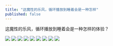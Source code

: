 ```yaml
---
title: "这魔性的乐风，循环播放到睡着会是一种怎样"
published: false
---
```

这魔性的乐风，循环播放到睡着会是一种怎样的体验？

![](./1.jpg)
![](./2.jpg)
![](./3.jpg)
![](./4.jpg)
![](./5.jpg)
![](./6.jpg)
![](./7.jpg)
![](./8.jpg)
![](./9.jpg)

